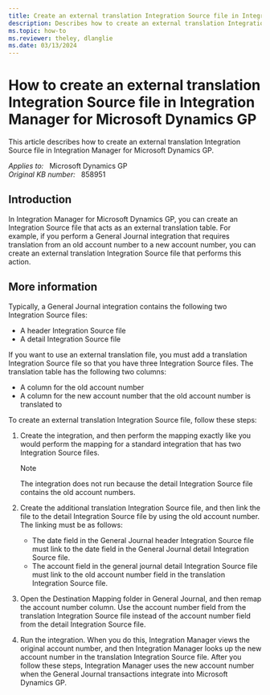 ```yaml
---
title: Create an external translation Integration Source file in Integration Manager for Microsoft Dynamics GP
description: Describes how to create an external translation Integration Source file in Integration Manager for Microsoft Dynamics GP.
ms.topic: how-to
ms.reviewer: theley, dlanglie
ms.date: 03/13/2024
---
```

# How to create an external translation Integration Source file in Integration Manager for Microsoft Dynamics GP

This article describes how to create an external translation Integration Source file in Integration Manager for Microsoft Dynamics GP.

_Applies to:_ &nbsp; Microsoft Dynamics GP  
_Original KB number:_ &nbsp; 858951

## Introduction

In Integration Manager for Microsoft Dynamics GP, you can create an Integration Source file that acts as an external translation table. For example, if you perform a General Journal integration that requires translation from an old account number to a new account number, you can create an external translation Integration Source file that performs this action.

## More information

Typically, a General Journal integration contains the following two Integration Source files:

- A header Integration Source file
- A detail Integration Source file

If you want to use an external translation file, you must add a translation Integration Source file so that you have three Integration Source files. The translation table has the following two columns:

- A column for the old account number
- A column for the new account number that the old account number is translated to

To create an external translation Integration Source file, follow these steps:

1. Create the integration, and then perform the mapping exactly like you would perform the mapping for a standard integration that has two Integration Source files.

    > [!NOTE]
    > The integration does not run because the detail Integration Source file contains the old account numbers.

2. Create the additional translation Integration Source file, and then link the file to the detail Integration Source file by using the old account number. The linking must be as follows:

   - The date field in the General Journal header Integration Source file must link to the date field in the General Journal detail Integration Source file.
   - The account field in the general journal detail Integration Source file must link to the old account number field in the translation Integration Source file.

3. Open the Destination Mapping folder in General Journal, and then remap the account number column. Use the account number field from the translation Integration Source file instead of the account number field from the detail Integration Source file.

4. Run the integration. When you do this, Integration Manager views the original account number, and then Integration Manager looks up the new account number in the translation Integration Source file. After you follow these steps, Integration Manager uses the new account number when the General Journal transactions integrate into Microsoft Dynamics GP.
